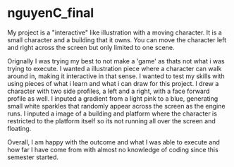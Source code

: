 # nguyenC_final

My project is a "interactive" like illustration with a moving character. It is a small character and a building that it owns. You can move the character left and right across the screen but only limited to one scene. 

Orignally I was trying my best to not make a 'game' as thats not what i was trying to execute. I wanted a illustration piece where a character can walk around in, making it interactive in that sense. I wanted to test my skills with using pieces of what i learn and what i can draw for this project. I drew a character with two side profiles, a left and a right, with a face forward profile as well. I inputed a gradient from a light pink to a blue, generating small white sparkles that randomly appear across the screen as the engine runs. I inputed a image of a building and platform where the character is restricted to the platform itself so its not running all over the screen and floating.  

Overall, I am happy with the outcome and what I was able to execute and how far I have come from with almost no knowledge of coding since this semester started.